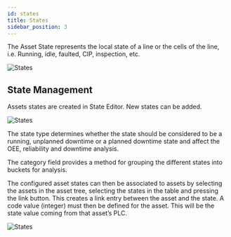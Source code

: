 ```yaml
---
id: states
title: States
sidebar_position: 3
---
```

The Asset State represents the local state of a line or the cells of the line, i.e. Running, idle, faulted, CIP, inspection, etc.

![States](/img/StateOverview.png)


## State Management
Assets states are created in State Editor. New states can be added. 

![States](/img/StateEditor.png)



The state type determines whether the state should be considered to be a running, unplanned downtime or a planned downtime state and affect the OEE, reliability and downtime analysis.  

The category field provides a method for grouping the different states into buckets for analysis.

The configured asset states can then be associated to assets by selecting the assets in the asset tree, selecting the states in the table and pressing the link button.
This creates a link entry between the asset and the state. A code value (integer) must then be defined for the asset. This will be the state value coming from that asset’s PLC.

![States](/img/StateLinkAssets.png)
